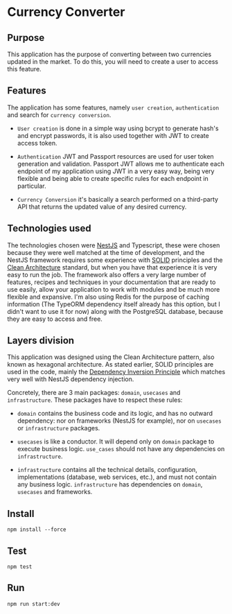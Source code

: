 # Currency Converter

## Purpose

This application has the purpose of converting between two currencies updated in the market. To do this, you will need to create a user to access this feature.

## Features

The application has some features, namely `user creation`, `authentication` and search for `currency conversion`.

- `User creation` is done in a simple way using bcrypt to generate hash's and encrypt passwords, it is also used together with JWT to create access token.

- `Authentication` JWT and Passport resources are used for user token generation and validation. Passport JWT allows me to authenticate each endpoint of my application using JWT in a very easy way, being very flexible and being able to create specific rules for each endpoint in particular.

- `Currency Conversion` it's basically a search performed on a third-party API that returns the updated value of any desired currency.


## Technologies used

The technologies chosen were [NestJS](https://docs.nestjs.com/) and Typescript, these were chosen because they were well matched at the time of development, and the NestJS framework requires some experience with [SOLID](https://en.wikipedia.org/wiki/SOLID) principles and the [Clean Architecture](https://blog.cleancoder.com/uncle-bob/images/2012-08-13-the-clean-architecture/CleanArchitecture.jpg) standard, but when you have that experience it is very easy to run the job. The framework also offers a very large number of features, recipes and techniques in your documentation that are ready to use easily, allow your application to work with modules and be much more flexible and expansive. I'm also using Redis for the purpose of caching information (The TypeORM dependency itself already has this option, but I didn't want to use it for now) along with the PostgreSQL database, because they are easy to access and free.


## Layers division

This application was designed using the Clean Architecture pattern, also known as hexagonal architecture. As stated earlier, SOLID principles are used in the code, mainly the [Dependency Inversion Principle](https://en.wikipedia.org/wiki/Dependency_inversion_principle) which matches very well with NestJS dependency injection.

Concretely, there are 3 main packages: `domain`, `usecases` and `infrastructure`. These packages have to respect these rules:

- `domain` contains the business code and its logic, and has no outward dependency: nor on frameworks (NestJS for example), nor on `usecases` or `infrastructure` packages.

- `usecases` is like a conductor. It will depend only on `domain` package to execute business logic. `use_cases` should not have any dependencies on `infrastructure`.

- `infrastructure` contains all the technical details, configuration, implementations (database, web services, etc.), and must not contain any business logic. `infrastructure` has dependencies on `domain`, `usecases` and frameworks.

## Install

```
npm install --force
```

## Test

```
npm test
```

## Run

```
npm run start:dev
```